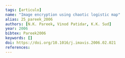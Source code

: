 ```yaml
---
tags: [articulo]
name: "Image encryption using chaotic logistic map"
alias: 25_pareek_2006
authors: [N.K. Pareek, Vinod Patidar, K.K. Sud]
year: 2006
bibtex: Pareek2006
keywords: []
doi: https://doi.org/10.1016/j.imavis.2006.02.021
references: 
---
```



